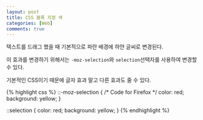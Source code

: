```yaml
---
layout: post
title: CSS 블록 지정 색
categories: [Web]
comments: true
---
```


텍스트를 드래그 했을 때 기본적으로 파란 배경에 하얀 글씨로 변경된다.

이 효과를 변경하기 위해서는 `-moz-selection`와 `selection`선택자를 사용하여 변경할 수 있다.

기본적인 CSS이기 때문에 글자 효과 말고 다른 효과도 줄 수 있다.

{% highlight css %}
::-moz-selection { /* Code for Firefox */
  color: red;
  background: yellow;
}

::selection {
  color: red; 
  background: yellow;
}
{% endhighlight %}